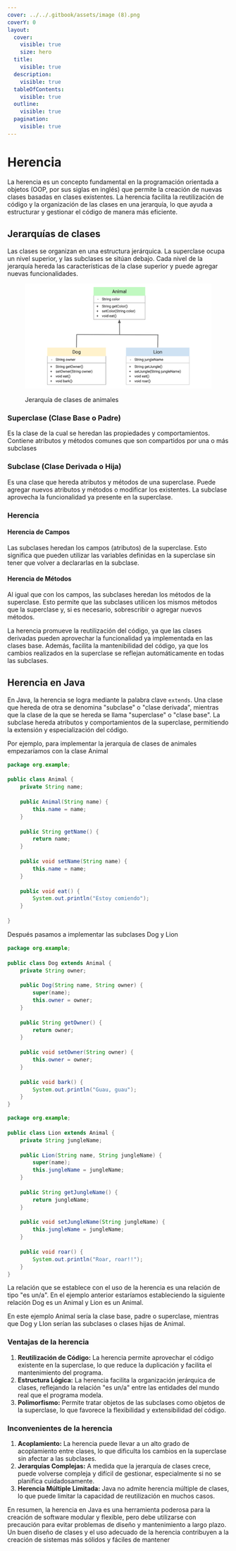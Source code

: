```yaml
---
cover: ../../.gitbook/assets/image (8).png
coverY: 0
layout:
  cover:
    visible: true
    size: hero
  title:
    visible: true
  description:
    visible: true
  tableOfContents:
    visible: true
  outline:
    visible: true
  pagination:
    visible: true
---
```


# Herencia

La herencia es un concepto fundamental en la programación orientada a objetos (OOP, por sus siglas en inglés) que permite la creación de nuevas clases basadas en clases existentes. La herencia facilita la reutilización de código y la organización de las clases en una jerarquía, lo que ayuda a estructurar y gestionar el código de manera más eficiente.

## **Jerarquías de clases**

Las clases se organizan en una estructura jerárquica. La superclase ocupa un nivel superior, y las subclases se sitúan debajo. Cada nivel de la jerarquía hereda las características de la clase superior y puede agregar nuevas funcionalidades.

<figure><img src="../../.gitbook/assets/image (8).png" alt=""><figcaption><p>Jerarquía de clases de animales</p></figcaption></figure>

### **Superclase (Clase Base o Padre)**&#x20;

Es la clase de la cual se heredan las propiedades y comportamientos. Contiene atributos y métodos comunes que son compartidos por una o más subclases

### **Subclase (Clase Derivada o Hija)**

Es una clase que hereda atributos y métodos de una superclase. Puede agregar nuevos atributos y métodos o modificar los existentes. La subclase aprovecha la funcionalidad ya presente en la superclase.

### **Herencia**

#### **Herencia de Campos**

Las subclases heredan los campos (atributos) de la superclase. Esto significa que pueden utilizar las variables definidas en la superclase sin tener que volver a declararlas en la subclase.

#### **Herencia de Métodos**

Al igual que con los campos, las subclases heredan los métodos de la superclase. Esto permite que las subclases utilicen los mismos métodos que la superclase y, si es necesario, sobrescribir o agregar nuevos métodos.

La herencia promueve la reutilización del código, ya que las clases derivadas pueden aprovechar la funcionalidad ya implementada en las clases base. Además, facilita la mantenibilidad del código, ya que los cambios realizados en la superclase se reflejan automáticamente en todas las subclases.

## Herencia en Java

En Java, la herencia se logra mediante la palabra clave `extends`. Una clase que hereda de otra se denomina "subclase" o "clase derivada", mientras que la clase de la que se hereda se llama "superclase" o "clase base". La subclase hereda atributos y comportamientos de la superclase, permitiendo la extensión y especialización del código.

Por ejemplo, para implementar la jerarquía de clases de animales empezaríamos con la clase Animal

```java
package org.example;

public class Animal {
    private String name;

    public Animal(String name) {
        this.name = name;
    }

    public String getName() {
        return name;
    }

    public void setName(String name) {
        this.name = name;
    }

    public void eat() {
        System.out.println("Estoy comiendo");
    }

}

```

Después pasamos a implementar las subclases Dog y Lion

```java
package org.example;

public class Dog extends Animal {
    private String owner;

    public Dog(String name, String owner) {
        super(name);
        this.owner = owner;
    }

    public String getOwner() {
        return owner;
    }

    public void setOwner(String owner) {
        this.owner = owner;
    }
    
    public void bark() {
        System.out.println("Guau, guau");
    }
}
```

```java
package org.example;

public class Lion extends Animal {
    private String jungleName;

    public Lion(String name, String jungleName) {
        super(name);
        this.jungleName = jungleName;
    }

    public String getJungleName() {
        return jungleName;
    }

    public void setJungleName(String jungleName) {
        this.jungleName = jungleName;
    }

    public void roar() {
        System.out.println("Roar, roar!!");
    }
}
```

La relación que se establece con el uso de la herencia es una relación de tipo "es un/a". En el ejemplo anterior estaríamos estableciendo la siguiente relación Dog es un Animal y Lion es un Animal.

En este ejemplo Animal sería la clase base, padre o superclase, mientras que Dog y LIon serían las subclases o clases hijas de Animal.

### Ventajas de la herencia

1. **Reutilización de Código:** La herencia permite aprovechar el código existente en la superclase, lo que reduce la duplicación y facilita el mantenimiento del programa.
2. **Estructura Lógica:** La herencia facilita la organización jerárquica de clases, reflejando la relación "es un/a" entre las entidades del mundo real que el programa modela.
3. **Polimorfismo:** Permite tratar objetos de las subclases como objetos de la superclase, lo que favorece la flexibilidad y extensibilidad del código.

### Inconvenientes de la herencia

1. **Acoplamiento:** La herencia puede llevar a un alto grado de acoplamiento entre clases, lo que dificulta los cambios en la superclase sin afectar a las subclases.
2. **Jerarquías Complejas:** A medida que la jerarquía de clases crece, puede volverse compleja y difícil de gestionar, especialmente si no se planifica cuidadosamente.
3. **Herencia Múltiple Limitada:** Java no admite herencia múltiple de clases, lo que puede limitar la capacidad de reutilización en muchos casos.

En resumen, la herencia en Java es una herramienta poderosa para la creación de software modular y flexible, pero debe utilizarse con precaución para evitar problemas de diseño y mantenimiento a largo plazo. Un buen diseño de clases y el uso adecuado de la herencia contribuyen a la creación de sistemas más sólidos y fáciles de mantener
